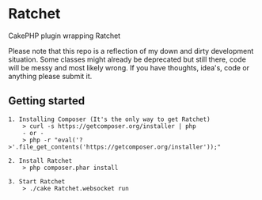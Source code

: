 Ratchet
=======

CakePHP plugin wrapping Ratchet

Please note that this repo is a reflection of my down and dirty development situation. Some classes might already be deprecated but still there, code will be messy and most likely wrong. If you have thoughts, idea's, code or anything please submit it.

Getting started
---------------
    1. Installing Composer (It's the only way to get Ratchet)
        > curl -s https://getcomposer.org/installer | php
        - or -
        > php -r "eval('?>'.file_get_contents('https://getcomposer.org/installer'));"
    
    2. Install Ratchet
        > php composer.phar install
    
    3. Start Ratchet
        > ./cake Ratchet.websocket run

